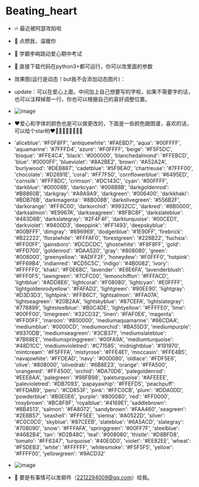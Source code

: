# Beating_heart
- 🔥 最近被阿瑟攻陷啦
- 👀 点燃我，温暖你
- 🎈 学霸李峋跳动爱心期中考试
- 🍟 直接下载代码在python3+都可运行，你可以改里面的参数
- 效果图(运行是动态！but我不会添加动态图片)：
- update：可以在爱心上面，中间加上自己想要写的字啦，如果不需要字的话，也可以注释掉那一行，你也可以根据自己的喜好调整位置。

- ![image](https://user-images.githubusercontent.com/111479382/202733073-802ba524-05d7-41ed-aa65-70ef9ac8e377.png)

- ❤爱心和字体的颜色也是可以做更改的，下面是一些颜色跟图谱，喜欢的话，可以给个star哟❤🧡💛💚💙💜🤎🖤🤍
- 'aliceblue':            '#F0F8FF',
  'antiquewhite':         '#FAEBD7',
  'aqua':                 '#00FFFF',
  'aquamarine':           '#7FFFD4',
  'azure':                '#F0FFFF',
  'beige':                '#F5F5DC',
  'bisque':               '#FFE4C4',
  'black':                '#000000',
  'blanchedalmond':       '#FFEBCD',
  'blue':                 '#0000FF',
  'blueviolet':           '#8A2BE2',
  'brown':                '#A52A2A',
  'burlywood':            '#DEB887',
  'cadetblue':            '#5F9EA0',
  'chartreuse':           '#7FFF00',
  'chocolate':            '#D2691E',
  'coral':                '#FF7F50',
  'cornflowerblue':       '#6495ED',
  'cornsilk':             '#FFF8DC',
  'crimson':              '#DC143C',
  'cyan':                 '#00FFFF',
  'darkblue':             '#00008B',
  'darkcyan':             '#008B8B',
  'darkgoldenrod':        '#B8860B',
  'darkgray':             '#A9A9A9',
  'darkgreen':            '#006400',
  'darkkhaki':            '#BDB76B',
  'darkmagenta':          '#8B008B',
  'darkolivegreen':       '#556B2F',
  'darkorange':           '#FF8C00',
  'darkorchid':           '#9932CC',
  'darkred':              '#8B0000',
  'darksalmon':           '#E9967A',
  'darkseagreen':         '#8FBC8F',
  'darkslateblue':        '#483D8B',
  'darkslategray':        '#2F4F4F',
  'darkturquoise':        '#00CED1',
  'darkviolet':           '#9400D3',
  'deeppink':             '#FF1493',
  'deepskyblue':          '#00BFFF',
  'dimgray':              '#696969',
  'dodgerblue':           '#1E90FF',
  'firebrick':            '#B22222',
  'floralwhite':          '#FFFAF0',
  'forestgreen':          '#228B22',
  'fuchsia':              '#FF00FF',
  'gainsboro':            '#DCDCDC',
  'ghostwhite':           '#F8F8FF',
  'gold':                 '#FFD700',
  'goldenrod':            '#DAA520',
  'gray':                 '#808080',
  'green':                '#008000',
  'greenyellow':          '#ADFF2F',
  'honeydew':             '#F0FFF0',
  'hotpink':              '#FF69B4',
  'indianred':            '#CD5C5C',
  'indigo':               '#4B0082',
  'ivory':                '#FFFFF0',
  'khaki':                '#F0E68C',
  'lavender':             '#E6E6FA',
  'lavenderblush':        '#FFF0F5',
  'lawngreen':            '#7CFC00',
  'lemonchiffon':         '#FFFACD',
  'lightblue':            '#ADD8E6',
  'lightcoral':           '#F08080',
  'lightcyan':            '#E0FFFF',
  'lightgoldenrodyellow': '#FAFAD2',
  'lightgreen':           '#90EE90',
  'lightgray':            '#D3D3D3',
  'lightpink':            '#FFB6C1',
  'lightsalmon':          '#FFA07A',
  'lightseagreen':        '#20B2AA',
  'lightskyblue':         '#87CEFA',
  'lightslategray':       '#778899',
  'lightsteelblue':       '#B0C4DE',
  'lightyellow':          '#FFFFE0',
  'lime':                 '#00FF00',
  'limegreen':            '#32CD32',
  'linen':                '#FAF0E6',
  'magenta':              '#FF00FF',
  'maroon':               '#800000',
  'mediumaquamarine':     '#66CDAA',
  'mediumblue':           '#0000CD',
  'mediumorchid':         '#BA55D3',
  'mediumpurple':         '#9370DB',
  'mediumseagreen':       '#3CB371',
  'mediumslateblue':      '#7B68EE',
  'mediumspringgreen':    '#00FA9A',
  'mediumturquoise':      '#48D1CC',
  'mediumvioletred':      '#C71585',
  'midnightblue':         '#191970',
  'mintcream':            '#F5FFFA',
  'mistyrose':            '#FFE4E1',
  'moccasin':             '#FFE4B5',
  'navajowhite':          '#FFDEAD',
  'navy':                 '#000080',
  'oldlace':              '#FDF5E6',
  'olive':                '#808000',
  'olivedrab':            '#6B8E23',
  'orange':               '#FFA500',
  'orangered':            '#FF4500',
  'orchid':               '#DA70D6',
  'palegoldenrod':        '#EEE8AA',
  'palegreen':            '#98FB98',
  'paleturquoise':        '#AFEEEE',
  'palevioletred':        '#DB7093',
  'papayawhip':           '#FFEFD5',
  'peachpuff':            '#FFDAB9',
  'peru':                 '#CD853F',
  'pink':                 '#FFC0CB',
  'plum':                 '#DDA0DD',
  'powderblue':           '#B0E0E6',
  'purple':               '#800080',
  'red':                  '#FF0000',
  'rosybrown':            '#BC8F8F',
  'royalblue':            '#4169E1',
  'saddlebrown':          '#8B4513',
  'salmon':               '#FA8072',
  'sandybrown':           '#FAA460',
  'seagreen':             '#2E8B57',
  'seashell':             '#FFF5EE',
  'sienna':               '#A0522D',
  'silver':               '#C0C0C0',
  'skyblue':              '#87CEEB',
  'slateblue':            '#6A5ACD',
  'slategray':            '#708090',
  'snow':                 '#FFFAFA',
  'springgreen':          '#00FF7F',
  'steelblue':            '#4682B4',
  'tan':                  '#D2B48C',
  'teal':                 '#008080',
  'thistle':              '#D8BFD8',
  'tomato':               '#FF6347',
  'turquoise':            '#40E0D0',
  'violet':               '#EE82EE',
  'wheat':                '#F5DEB3',
  'white':                '#FFFFFF',
  'whitesmoke':           '#F5F5F5',
  'yellow':               '#FFFF00',
  'yellowgreen':          '#9ACD32'

- ![image](https://user-images.githubusercontent.com/111479382/202726321-df4a8795-4264-42d9-959f-ac91c4c7b6ce.png)

- 🍕 要是有事情可以发邮件（2212294009@qq.com）给我。
